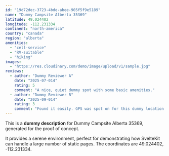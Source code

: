 ```yaml
---
id: "19d72dec-3723-4bde-abee-905f5f9e5189"
name: "Dummy Campsite Alberta 35369"
latitude: 49.024402
longitude: -112.231334
continent: "north-america"
country: "canada"
region: "alberta"
amenities:
  - "cell-service"
  - "RV-suitable"
  - "hiking"
images:
  - "https://res.cloudinary.com/demo/image/upload/v1/sample.jpg"
reviews:
  - author: "Dummy Reviewer A"
    date: "2025-07-014"
    rating: 5
    comment: "A nice, quiet dummy spot with some basic amenities."
  - author: "Dummy Reviewer B"
    date: "2025-09-014"
    rating: 3
    comment: "Found it easily. GPS was spot on for this dummy location."
---
```


This is a **dummy description** for Dummy Campsite Alberta 35369, generated for the proof of concept.

It provides a serene environment, perfect for demonstrating how SvelteKit can handle a large number of static pages. The coordinates are 49.024402, -112.231334.
